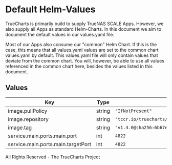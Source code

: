 # Default Helm-Values

TrueCharts is primarily build to supply TrueNAS SCALE Apps.
However, we also supply all Apps as standard Helm-Charts. In this document we aim to document the default values in our values.yaml file.

Most of our Apps also consume our "common" Helm Chart.
If this is the case, this means that all values.yaml values are set to the common chart values.yaml by default. This values.yaml file will only contain values that deviate from the common chart.
You will, however, be able to use all values referenced in the common chart here, besides the values listed in this document.

## Values

| Key | Type | Default | Description |
|-----|------|---------|-------------|
| image.pullPolicy | string | `"IfNotPresent"` |  |
| image.repository | string | `"tccr.io/truecharts/guacamole-server"` |  |
| image.tag | string | `"v1.4.0@sha256:6b67e159e4e24524bf025a419062249763967085f6111d73d9f3d9ee7b0c13ee"` |  |
| service.main.ports.main.port | int | `4822` |  |
| service.main.ports.main.targetPort | int | `4822` |  |

All Rights Reserved - The TrueCharts Project
